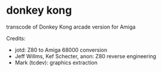 # donkey kong
transcode of Donkey Kong arcade version for Amiga

Credits:

- jotd: Z80 to Amiga 68000 conversion
- Jeff Willms, Kef Schecter, anon: Z80 reverse engineering
- Mark (tcdev): graphics extraction
